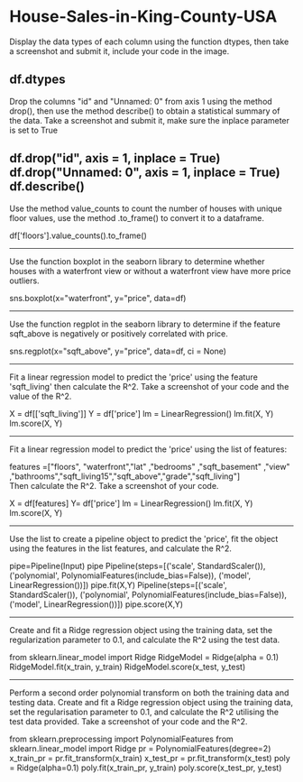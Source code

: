 # House-Sales-in-King-County-USA

Display the data types of each column using the function dtypes, then take a screenshot and submit it, include your code in the image.

df.dtypes
---------------------------------------------------------------------------------------

Drop the columns "id" and "Unnamed: 0" from axis 1 using the method drop(), then use the method describe() to obtain a statistical summary of the data. Take a screenshot and submit it, make sure the inplace parameter is set to True

df.drop("id", axis = 1, inplace = True)
df.drop("Unnamed: 0", axis = 1, inplace = True)
​
df.describe()
-----------------------------------------------------------------------------------------------------------------

Use the method value_counts to count the number of houses with unique floor values, use the method .to_frame() to convert it to a dataframe.

df['floors'].value_counts().to_frame()

-------------------------------------------------------------------------------------------------------------


Use the function boxplot in the seaborn library to determine whether houses with a waterfront view or without a waterfront view have more price outliers.

sns.boxplot(x="waterfront", y="price", data=df)



-----------------------------------------------------------------------------------------------------


Use the function regplot in the seaborn library to determine if the feature sqft_above is negatively or positively correlated with price.

sns.regplot(x="sqft_above", y="price", data=df, ci = None)

--------------------------------------------------------------------------------------------------

Fit a linear regression model to predict the 'price' using the feature 'sqft_living' then calculate the R^2. Take a screenshot of your code and the value of the R^2.

X = df[['sqft_living']]
Y = df['price']
lm = LinearRegression()
lm.fit(X, Y)
lm.score(X, Y)

-------------------------------------------------------------------------------------------------

Fit a linear regression model to predict the 'price' using the list of features:

features =["floors", "waterfront","lat" ,"bedrooms" ,"sqft_basement" ,"view" ,"bathrooms","sqft_living15","sqft_above","grade","sqft_living"]     
Then calculate the R^2. Take a screenshot of your code.

X = df[features]
Y= df['price']
lm = LinearRegression()
lm.fit(X, Y)
lm.score(X, Y)

----------------------------------------------------------------------------

Use the list to create a pipeline object to predict the 'price', fit the object using the features in the list features, and calculate the R^2.

pipe=Pipeline(Input)
pipe
Pipeline(steps=[('scale', StandardScaler()),
                ('polynomial', PolynomialFeatures(include_bias=False)),
                ('model', LinearRegression())])
pipe.fit(X,Y)
Pipeline(steps=[('scale', StandardScaler()),
                ('polynomial', PolynomialFeatures(include_bias=False)),
                ('model', LinearRegression())])
pipe.score(X,Y)

-----------------------------------------------------------------------------------

Create and fit a Ridge regression object using the training data, set the regularization parameter to 0.1, and calculate the R^2 using the test data.

from sklearn.linear_model import Ridge
RidgeModel = Ridge(alpha = 0.1)
RidgeModel.fit(x_train, y_train)
RidgeModel.score(x_test, y_test)

----------------------------------------------------------------------------------------------

Perform a second order polynomial transform on both the training data and testing data. Create and fit a Ridge regression object using the training data, set the regularisation parameter to 0.1, and calculate the R^2 utilising the test data provided. Take a screenshot of your code and the R^2.

from sklearn.preprocessing import PolynomialFeatures
from sklearn.linear_model import Ridge
pr = PolynomialFeatures(degree=2)
x_train_pr = pr.fit_transform(x_train)
x_test_pr = pr.fit_transform(x_test)
poly = Ridge(alpha=0.1)
poly.fit(x_train_pr, y_train)
poly.score(x_test_pr, y_test)
